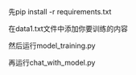 先pip install -r requirements.txt

在data1.txt文件中添加你要训练的内容

然后运行model_training.py

再运行chat_with_model.py

